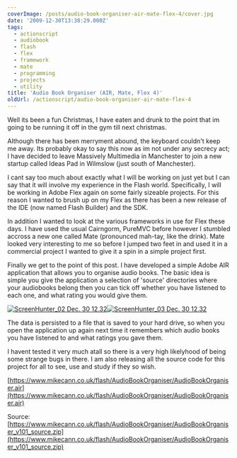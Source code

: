 ```yaml
---
coverImage: /posts/audio-book-organiser-air-mate-flex-4/cover.jpg
date: '2009-12-30T13:38:29.000Z'
tags:
  - actionscript
  - audiobook
  - flash
  - flex
  - framework
  - mate
  - programming
  - projects
  - utility
title: 'Audio Book Organiser (AIR, Mate, Flex 4)'
oldUrl: /actionscript/audio-book-organiser-air-mate-flex-4
---
```


Well its been a fun Christmas, I have eaten and drunk to the point that im going to be running it off in the gym till next christmas.

Although there has been merryment abound, the keyboard couldn't keep me away. Its probably okay to say this now as im not under any secrecy act; I have decided to leave Massively Multimedia in Manchester to join a new startup called Ideas Pad in Wilmslow (just south of Manchester).

<!-- more -->

I cant say too much about exactly what I will be working on just yet but I can say that it will involve my experience in the Flash world. Specifically, I will be working in Adobe Flex again on some fairly sizeable projects. For this reason I wanted to brush up on my Flex as there has been a new release of the IDE (now named Flash Builder) and the SDK.

In addition I wanted to look at the various frameworks in use for Flex these days. I have used the usual Cairngorm, PureMVC before however I stumbled accross a new one called Mate (pronounced mah-tay, like the drink). Mate looked very interesting to me so before I jumped two feet in and used it in a commercial project I wanted to give it a spin in a simple project first.

Finally we get to the point of this post. I have developed a simple Adobe AIR application that allows you to organise audio books. The basic idea is simple you give the application a selection of 'source' directories where your audiobooks belong then you can tick off whether you have listened to each one, and what rating you would give them.

[![ScreenHunter_02 Dec. 30 12.32](https://www.mikecann.co.uk/wp-content/uploads/2009/12/ScreenHunter_02-Dec.-30-12.32-300x262.jpg "ScreenHunter_02 Dec. 30 12.32")](/wp-content/uploads/2009/12/ScreenHunter_02-Dec.-30-12.32.jpg)[![ScreenHunter_03 Dec. 30 12.32](https://www.mikecann.co.uk/wp-content/uploads/2009/12/ScreenHunter_03-Dec.-30-12.32-300x261.jpg "ScreenHunter_03 Dec. 30 12.32")](/wp-content/uploads/2009/12/ScreenHunter_03-Dec.-30-12.32.jpg)

The data is persisted to a file that is saved to your hard drive, so when you open the application up again next time it remembers which audio books you have listened to and what ratings you gave them.

I havent tested it very much atall so there is a very high likelyhood of being some strange bugs in there. I am also releasing all the source code for this project for all to see, use and study if they so wish.

[https://www.mikecann.co.uk/flash/AudioBookOrganiser/AudioBookOrganiser.air](https://www.mikecann.co.uk/flash/AudioBookOrganiser/AudioBookOrganiser.air)

Source: [https://www.mikecann.co.uk/flash/AudioBookOrganiser/AudioBookOrganiser_v101_source.zip](https://www.mikecann.co.uk/flash/AudioBookOrganiser/AudioBookOrganiser_v101_source.zip)

